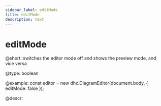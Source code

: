 ```yaml
---
sidebar_label: editMode
title: editMode
description: text
---
```


# editMode

@short: switches the editor mode off and shows the preview mode, and vice versa

@type: boolean

@example:
const editor = new dhx.DiagramEditor(document.body, {
    editMode: false
});

@descr: